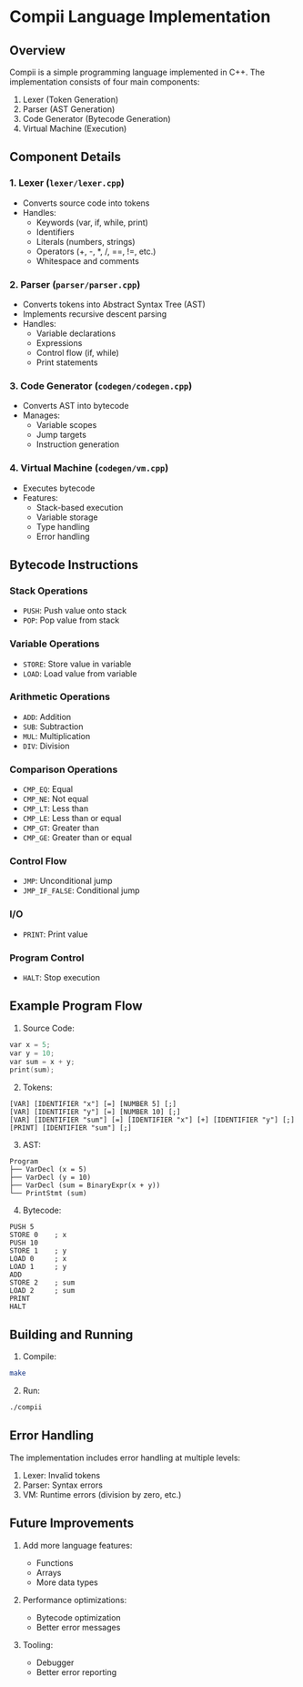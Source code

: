 # Compii Language Implementation

## Overview
Compii is a simple programming language implemented in C++. The implementation consists of four main components:

1. Lexer (Token Generation)
2. Parser (AST Generation)
3. Code Generator (Bytecode Generation)
4. Virtual Machine (Execution)

## Component Details

### 1. Lexer (`lexer/lexer.cpp`)
- Converts source code into tokens
- Handles:
  - Keywords (var, if, while, print)
  - Identifiers
  - Literals (numbers, strings)
  - Operators (+, -, *, /, ==, !=, etc.)
  - Whitespace and comments

### 2. Parser (`parser/parser.cpp`)
- Converts tokens into Abstract Syntax Tree (AST)
- Implements recursive descent parsing
- Handles:
  - Variable declarations
  - Expressions
  - Control flow (if, while)
  - Print statements

### 3. Code Generator (`codegen/codegen.cpp`)
- Converts AST into bytecode
- Manages:
  - Variable scopes
  - Jump targets
  - Instruction generation

### 4. Virtual Machine (`codegen/vm.cpp`)
- Executes bytecode
- Features:
  - Stack-based execution
  - Variable storage
  - Type handling
  - Error handling

## Bytecode Instructions

### Stack Operations
- `PUSH`: Push value onto stack
- `POP`: Pop value from stack

### Variable Operations
- `STORE`: Store value in variable
- `LOAD`: Load value from variable

### Arithmetic Operations
- `ADD`: Addition
- `SUB`: Subtraction
- `MUL`: Multiplication
- `DIV`: Division

### Comparison Operations
- `CMP_EQ`: Equal
- `CMP_NE`: Not equal
- `CMP_LT`: Less than
- `CMP_LE`: Less than or equal
- `CMP_GT`: Greater than
- `CMP_GE`: Greater than or equal

### Control Flow
- `JMP`: Unconditional jump
- `JMP_IF_FALSE`: Conditional jump

### I/O
- `PRINT`: Print value

### Program Control
- `HALT`: Stop execution

## Example Program Flow

1. Source Code:
```cpp
var x = 5;
var y = 10;
var sum = x + y;
print(sum);
```

2. Tokens:
```
[VAR] [IDENTIFIER "x"] [=] [NUMBER 5] [;]
[VAR] [IDENTIFIER "y"] [=] [NUMBER 10] [;]
[VAR] [IDENTIFIER "sum"] [=] [IDENTIFIER "x"] [+] [IDENTIFIER "y"] [;]
[PRINT] [IDENTIFIER "sum"] [;]
```

3. AST:
```
Program
├── VarDecl (x = 5)
├── VarDecl (y = 10)
├── VarDecl (sum = BinaryExpr(x + y))
└── PrintStmt (sum)
```

4. Bytecode:
```
PUSH 5
STORE 0    ; x
PUSH 10
STORE 1    ; y
LOAD 0     ; x
LOAD 1     ; y
ADD
STORE 2    ; sum
LOAD 2     ; sum
PRINT
HALT
```

## Building and Running

1. Compile:
```bash
make
```

2. Run:
```bash
./compii
```

## Error Handling

The implementation includes error handling at multiple levels:

1. Lexer: Invalid tokens
2. Parser: Syntax errors
3. VM: Runtime errors (division by zero, etc.)

## Future Improvements

1. Add more language features:
   - Functions
   - Arrays
   - More data types

2. Performance optimizations:
   - Bytecode optimization
   - Better error messages

3. Tooling:
   - Debugger
   - Better error reporting 